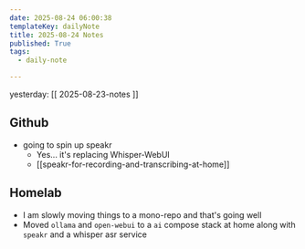```yaml
---
date: 2025-08-24 06:00:38
templateKey: dailyNote
title: 2025-08-24 Notes
published: True
tags:
  - daily-note

---
```


yesterday: [[ 2025-08-23-notes ]]

## Github

- going to spin up speakr
  - Yes... it's replacing Whisper-WebUI
  - [[speakr-for-recording-and-transcribing-at-home]]

## Homelab

- I am slowly moving things to a mono-repo and that's going well
- Moved `ollama` and `open-webui` to a `ai` compose stack at home along with `speakr` and a whisper asr service

